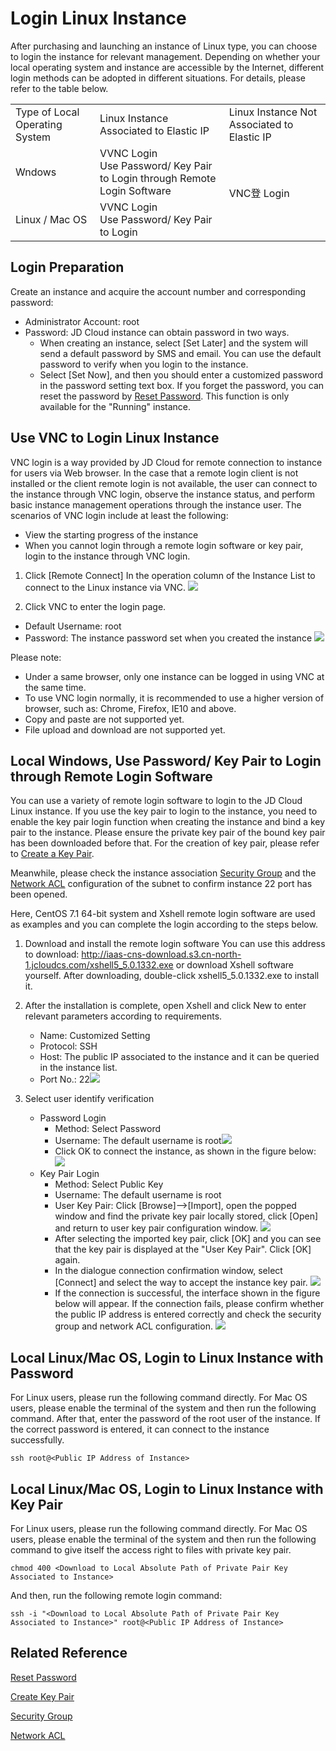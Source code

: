 # Login Linux Instance
After purchasing and launching an instance of Linux type, you can choose to login the instance for relevant management. Depending on whether your local operating system and instance are accessible by the Internet, different login methods can be adopted in different situations. For details, please refer to the table below.
<table>
   <tr>
      <td> Type of Local Operating System</td>
      <td> Linux Instance Associated to Elastic IP  </td>
      <td> Linux Instance Not Associated to Elastic IP </td>
   </tr>
   <tr>
      <td> Wndows </td>
      <td> VVNC Login<br>Use Password/ Key Pair to Login through Remote Login Software  </td>
      <td rowspan="2"> VNC登 Login</td>
   </tr>
   <tr>     
      <td> Linux / Mac OS</td>
      <td>VVNC Login<br>Use Password/ Key Pair to Login   </td>
   </tr>
</table>

## Login Preparation
Create an instance and acquire the account number and corresponding password:

* Administrator Account: root
* Password: JD Cloud instance can obtain password in two ways.
  * When creating an instance, select [Set Later] and the system will send a default password by SMS and email. You can use the default password to verify when you login to the instance.
  * Select [Set Now], and then you should enter a customized password in the password setting text box. If you forget the password, you can reset the password by [Reset Password](../Operation-Guide/Instance/Reset-Password.md). This function is only available for the "Running" instance.

## Use VNC to Login Linux Instance
VNC login is a way provided by JD Cloud for remote connection to instance for users via Web browser. In the case that a remote login client is not installed or the client remote login is not available, the user can connect to the instance through VNC login, observe the instance status, and perform basic instance management operations through the instance user.
The scenarios of VNC login include at least the following:
* View the starting progress of the instance
* When you cannot login through a remote login software or key pair, login to the instance through VNC login.

1. Click [Remote Connect] In the operation column of the Instance List to connect to the Linux instance via VNC.
![](../../../../image/vm/Getting-Start-Linux-Connect-console.png)

2. Click VNC to enter the login page.
* Default Username: root        
* Password: The instance password set when you created the instance 
![](../../../../image/vm/Getting-Start-Linux-Connect-vnc.png)

Please note:
* Under a same browser, only one instance can be logged in using VNC at the same time.
* To use VNC login normally, it is recommended to use a higher version of browser, such as: Chrome, Firefox, IE10 and above.
* Copy and paste are not supported yet.
* File upload and download are not supported yet.

## Local Windows, Use Password/ Key Pair to Login through Remote Login Software
You can use a variety of remote login software to login to the JD Cloud Linux instance. If you use the key pair to login to the instance, you need to enable the key pair login function when creating the instance and bind a key pair to the instance. Please ensure the private key pair of the bound key pair has been downloaded before that. For the creation of key pair, please refer to [Create a Key Pair](../Operation-Guide/Key-Pair/Create-Keypair.md).

Meanwhile, please check the instance association [Security Group](../Operation-Guide/Security-Group/Overview.md) and the [Network ACL](../../../Networking/Virtual-Private-Cloud/Introduction/Functions/Network-ACL.md) configuration of the subnet to confirm instance 22 port has been opened.

Here, CentOS 7.1 64-bit system and Xshell remote login software are used as examples and you can complete the login according to the steps below.
1. Download and install the remote login software
    You can use this address to download: http://iaas-cns-download.s3.cn-north-1.jcloudcs.com/xshell5_5.0.1332.exe or download Xshell software yourself.
    After downloading, double-click xshell5_5.0.1332.exe to install it.

2. After the installation is complete, open Xshell and click New to enter relevant parameters according to requirements.

	* Name: Customized Setting
	* Protocol: SSH
	* Host: The public IP associated to the instance and it can be queried in the instance list.
	* Port No.: 22![](../../../../image/vm/Getting-Start-Linux-Connect-linux-xshell.png)

3. Select user identify verification
	* Password Login
		* Method: Select Password
		* Username: The default username is root![](../../../../image/vm/Getting-Start-Linux-Connect-linux-xshell1.png)
		* Click OK to connect the instance, as shown in the figure below:
![](../../../../image/vm/Getting-Start-Linux-Connect-linux-xshell2.png)
	* Key Pair Login
		* Method: Select Public Key
		* Username: The default username is root
		* User Key Pair: Click [Browse]-->[Import], open the popped window and find the private key pair locally stored, click [Open] and return to user key pair configuration window. ![](../../../../image/vm/Getting-Start-Linux-Connect-linux-xshell3.png)
		* After selecting the imported key pair, click [OK] and you can see that the key pair is displayed at the "User Key Pair". Click [OK] again.
		* In the dialogue connection confirmation window, select [Connect] and select the way to accept the instance key pair. ![](../../../../image/vm/Getting-Start-Linux-Connect-linux-xshell4.png)
		* If the connection is successful, the interface shown in the figure below will appear. If the connection fails, please confirm whether the public IP address is entered correctly and check the security group and network ACL configuration. ![](../../../../image/vm/Getting-Start-Linux-Connect-linux-xshell5.png)

## Local Linux/Mac OS, Login to Linux Instance with Password
For Linux users, please run the following command directly. For Mac OS users, please enable the terminal of the system and then run the following command. After that, enter the password of the root user of the instance. If the correct password is entered, it can connect to the instance successfully.

`ssh root@<Public IP Address of Instance>`

## Local Linux/Mac OS, Login to Linux Instance with Key Pair
For Linux users, please run the following command directly. For Mac OS users, please enable the terminal of the system and then run the following command to give itself the access right to files with private key pair.

` chmod 400 <Download to Local Absolute Path of Private Pair Key Associated to Instance> `

And then, run the following remote login command:

`ssh -i "<Download to Local Absolute Path of Private Pair Key Associated to Instance>" root@<Public IP Address of Instance>`

## Related Reference

[Reset Password](../Operation-Guide/Instance/Reset-Password.md)

[Create Key Pair](../Operation-Guide/Key-Pair/Create-Keypair.md)

[Security Group](../Operation-Guide/Security-Group/Overview.md)

[Network ACL](../../../Networking/Virtual-Private-Cloud/Introduction/Functions/Network-ACL.md)


  [1]: ./images/Getting-Start-Linux-Connect-console.png "Getting-Start-Linux-Connect-console.png"
  [2]: ./images/Getting-Start-Linux-Connect-vnc.png "Getting-Start-Linux-Connect-vnc.png"
  [3]: ./images/Getting-Start-Linux-Connect-linux-xshell.png "Getting-Start-Linux-Connect-linux-xshell.png"
  [4]: ./images/Getting-Start-Linux-Connect-linux-xshell1.png "Getting-Start-Linux-Connect-linux-xshell1.png"
  [5]: ./images/Getting-Start-Linux-Connect-linux-xshell2.png "Getting-Start-Linux-Connect-linux-xshell2.png"
  [6]: ./images/Getting-Start-Linux-Connect-linux-xshell3.png "Getting-Start-Linux-Connect-linux-xshell3.png"
  [7]: ./images/Getting-Start-Linux-Connect-linux-xshell4.png "Getting-Start-Linux-Connect-linux-xshell4.png"
  [8]: ./images/Getting-Start-Linux-Connect-linux-xshell5.png "Getting-Start-Linux-Connect-linux-xshell5.png"